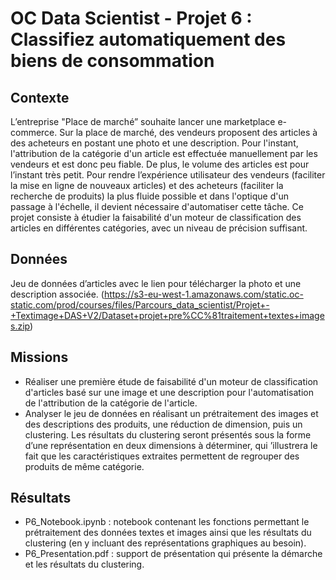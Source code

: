 # OC Data Scientist - Projet 6 : Classifiez automatiquement des biens de consommation
## Contexte
L’entreprise "Place de marché” souhaite lancer une marketplace e-commerce.
Sur la place de marché, des vendeurs proposent des articles à des acheteurs en postant une photo et une description.
Pour l'instant, l'attribution de la catégorie d'un article est effectuée manuellement par les vendeurs et est donc peu fiable. De plus, le volume des articles est pour l’instant très petit.
Pour rendre l’expérience utilisateur des vendeurs (faciliter la mise en ligne de nouveaux articles) et des acheteurs (faciliter la recherche de produits) la plus fluide possible et dans l'optique d'un passage à l'échelle, il devient nécessaire d'automatiser cette tâche.
Ce projet consiste à étudier la faisabilité d'un moteur de classification des articles en différentes catégories, avec un niveau de précision suffisant.

## Données
Jeu de données d’articles avec le lien pour télécharger la photo et une description associée.
(https://s3-eu-west-1.amazonaws.com/static.oc-static.com/prod/courses/files/Parcours_data_scientist/Projet+-+Textimage+DAS+V2/Dataset+projet+pre%CC%81traitement+textes+images.zip)

## Missions
- Réaliser une première étude de faisabilité d'un moteur de classification d'articles basé sur une image et une description pour l'automatisation de l'attribution de la catégorie de l'article.
- Analyser le jeu de données en réalisant un prétraitement des images et des descriptions des produits, une réduction de dimension, puis un clustering. Les résultats du clustering seront présentés sous la forme d’une représentation en deux dimensions à déterminer, qui ’illustrera le fait que les caractéristiques extraites permettent de regrouper des produits de même catégorie.

## Résultats
- P6_Notebook.ipynb : notebook contenant les fonctions permettant le prétraitement des données textes et images ainsi que les résultats du clustering (en y incluant des représentations graphiques au besoin).
- P6_Presentation.pdf : support de présentation qui présente la démarche et les résultats du clustering.
